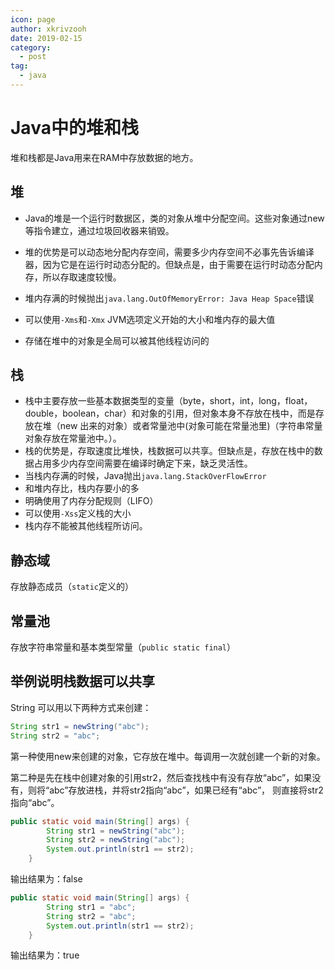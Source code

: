 ```yaml
---
icon: page
author: xkrivzooh
date: 2019-02-15
category:
  - post
tag:
  - java
---
```


# Java中的堆和栈

堆和栈都是Java用来在RAM中存放数据的地方。

## 堆

- Java的堆是一个运行时数据区，类的对象从堆中分配空间。这些对象通过new等指令建立，通过垃圾回收器来销毁。

- 堆的优势是可以动态地分配内存空间，需要多少内存空间不必事先告诉编译器，因为它是在运行时动态分配的。但缺点是，由于需要在运行时动态分配内存，所以存取速度较慢。 
- 堆内存满的时候抛出`java.lang.OutOfMemoryError: Java Heap Space`错误
- 可以使用`-Xms`和`-Xmx` JVM选项定义开始的大小和堆内存的最大值
- 存储在堆中的对象是全局可以被其他线程访问的

## 栈

- 栈中主要存放一些基本数据类型的变量（byte，short，int，long，float，double，boolean，char）和对象的引用，但对象本身不存放在栈中，而是存放在堆（new 出来的对象）或者常量池中(对象可能在常量池里)（字符串常量对象存放在常量池中。）。
- 栈的优势是，存取速度比堆快，栈数据可以共享。但缺点是，存放在栈中的数据占用多少内存空间需要在编译时确定下来，缺乏灵活性。
- 当栈内存满的时候，Java抛出`java.lang.StackOverFlowError`
- 和堆内存比，栈内存要小的多
- 明确使用了内存分配规则（LIFO）
- 可以使用`-Xss`定义栈的大小
- 栈内存不能被其他线程所访问。

## 静态域

存放静态成员（`static`定义的）

## 常量池

存放字符串常量和基本类型常量（`public static final`）

## 举例说明栈数据可以共享

String 可以用以下两种方式来创建：

```java
String str1 = newString("abc");
String str2 = "abc";
```

第一种使用new来创建的对象，它存放在堆中。每调用一次就创建一个新的对象。 

第二种是先在栈中创建对象的引用str2，然后查找栈中有没有存放“abc”，如果没有，则将“abc”存放进栈，并将str2指向“abc”，如果已经有“abc”， 则直接将str2指向“abc”。
 
```java
public static void main(String[] args) {
        String str1 = newString("abc");
        String str2 = newString("abc");
        System.out.println(str1 == str2);
    }
```
输出结果为：false

```java
public static void main(String[] args) {
        String str1 = "abc";
        String str2 = "abc";
        System.out.println(str1 == str2);
    }
```
输出结果为：true
